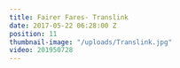 ```yaml
---
title: Fairer Fares- Translink
date: 2017-05-22 06:28:00 Z
position: 11
thumbnail-image: "/uploads/Translink.jpg"
video: 201950728
---
```


